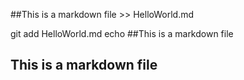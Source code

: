 ##This is a markdown file >> HelloWorld.md


git add HelloWorld.md
echo ##This is a markdown file
## This is a markdown file
